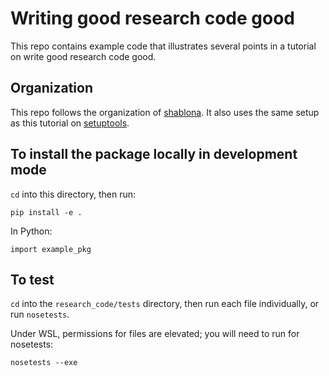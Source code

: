 # Writing good research code good

This repo contains example code that illustrates several points in a tutorial on write good research code good.

## Organization

This repo follows the organization of [shablona](https://github.com/uwescience/shablona). It also uses the same setup as this tutorial on [setuptools](https://python-packaging-user-guide.readthedocs.io/tutorials/packaging-projects/).

## To install the package locally in development mode

`cd` into this directory, then run:

```{python}
pip install -e .
```

In Python:

```
import example_pkg
```

## To test

`cd` into the `research_code/tests` directory, then run each file individually, or run `nosetests`.

Under WSL, permissions for files are elevated; you will need to run for nosetests:

```
nosetests --exe
```